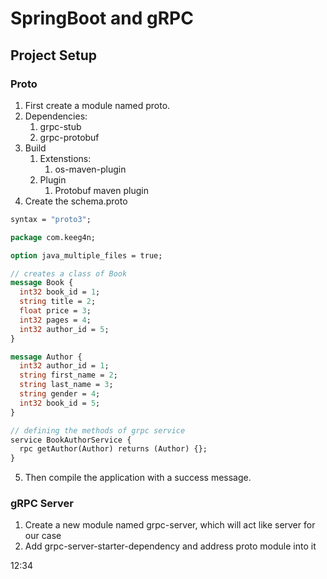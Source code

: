 # SpringBoot and gRPC
## Project Setup
### Proto
1. First create a module named proto.
2. Dependencies:
   1. grpc-stub
   2. grpc-protobuf
3. Build
   1. Extenstions:
      1. os-maven-plugin
   2. Plugin
      1. Protobuf maven plugin
4. Create the schema.proto
```protobuf
syntax = "proto3";

package com.keeg4n;

option java_multiple_files = true;

// creates a class of Book
message Book {
  int32 book_id = 1;
  string title = 2;
  float price = 3;
  int32 pages = 4;
  int32 author_id = 5;
}

message Author {
  int32 author_id = 1;
  string first_name = 2;
  string last_name = 3;
  string gender = 4;
  int32 book_id = 5;
}

// defining the methods of grpc service
service BookAuthorService {
  rpc getAuthor(Author) returns (Author) {};
}
```
5. Then compile the application with a success message.

### gRPC Server
1. Create a new module named grpc-server, which will act like server for our case
2. Add grpc-server-starter-dependency and address proto module into it

12:34